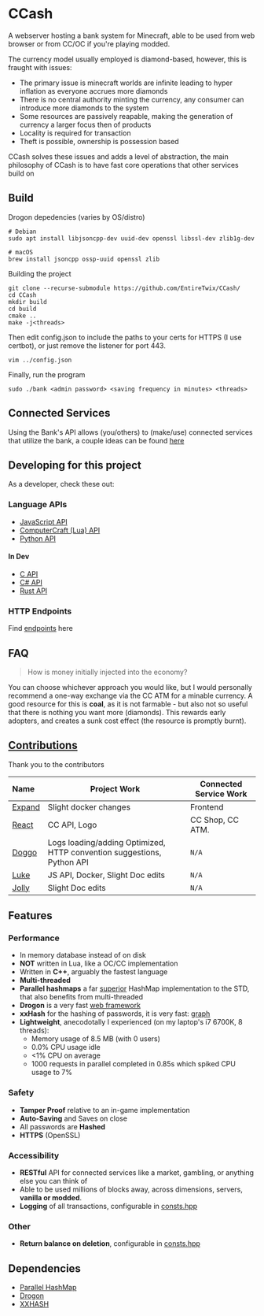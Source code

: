 # CCash

A webserver hosting a bank system for Minecraft, able to be used from web browser or from CC/OC if you're playing modded.

The currency model usually employed is diamond-based, however, this is fraught with issues:

- The primary issue is minecraft worlds are infinite leading to hyper inflation as everyone accrues more diamonds
- There is no central authority minting the currency, any consumer can introduce more diamonds to the system
- Some resources are passively reapable, making the generation of currency a larger focus then of products
- Locality is required for transaction
- Theft is possible, ownership is possession based

CCash solves these issues and adds a level of abstraction, the main philosophy of CCash is to have fast core operations that other services build on

## Build

Drogon depedencies (varies by OS/distro)
```
# Debian
sudo apt install libjsoncpp-dev uuid-dev openssl libssl-dev zlib1g-dev

# macOS
brew install jsoncpp ossp-uuid openssl zlib
```

Building the project

```
git clone --recurse-submodule https://github.com/EntireTwix/CCash/
cd CCash
mkdir build
cd build
cmake ..
make -j<threads>
```

Then edit config.json to include the paths to your certs for HTTPS (I use certbot), or just remove the listener for port 443.

```
vim ../config.json
```

Finally, run the program

```
sudo ./bank <admin password> <saving frequency in minutes> <threads>
```

## Connected Services

Using the Bank's API allows (you/others) to (make/use) connected services that utilize the bank, a couple ideas can be found [here](services.md)

## Developing for this project

As a developer, check these out:

### Language APIs
* [JavaScript API](https://github.com/LukeeeeBennett/ccash-client-js)
* [ComputerCraft (Lua) API](https://github.com/Reactified/rpm/blob/main/packages/ccash-api/api.lua)
* [Python API](https://github.com/fearlessdoggo21/ccashpythonclient)

#### In Dev
* [C API]()
* [C# API](https://github.com/Soverclysm/CCash-dotnet-api)
* [Rust API](https://git.stboyden.com/STBoyden/ccash-rs)

### HTTP Endpoints
Find [endpoints](https://github.com/EntireTwix/CCash/blob/main/help.md) here

## FAQ

> How is money initially injected into the economy?

You can choose whichever approach you would like, but I would personally recommend a one-way exchange via the CC ATM for a minable currency. A good resource for this is **coal**, as it is not farmable - but also not so useful that there is nothing you want more (diamonds). This rewards early adopters, and creates a sunk cost effect (the resource is promptly burnt).

## [Contributions](https://github.com/EntireTwix/CCash/graphs/contributors)
Thank you to the contributors

| Name                                        | Project Work                                                            | Connected Service Work |
| :------------------------------------------ | ----------------------------------------------------------------------- | ---------------------- |
| [Expand](https://github.com/Expand-sys)     | Slight docker changes                                                   | Frontend               |
| [React](https://github.com/Reactified)      | CC API, Logo                                                            | CC Shop, CC ATM.       |
| [Doggo](https://github.com/FearlessDoggo21) | Logs loading/adding Optimized, HTTP convention suggestions, Python API  | `N/A`                  |
| [Luke](https://github.com/LukeeeeBennett)   | JS API, Docker, Slight Doc edits                                        | `N/A`                  |
| [Jolly](https://github.com/STBoyden)        | Slight Doc edits                                                        | `N/A`                  |

## Features

### Performance
- In memory database instead of on disk
- **NOT** written in Lua, like a OC/CC implementation
- Written in **C++**, arguably the fastest language
- **Multi-threaded**
- **Parallel hashmaps** a far [superior](https://greg7mdp.github.io/parallel-hashmap/) HashMap implementation to the STD, that also benefits from multi-threaded
- **Drogon** is a very fast [web framework](https://www.techempower.com/benchmarks/#section=data-r20&hw=ph&test=composite)
- **xxHash** for the hashing of passwords, it is very fast: [graph](https://user-images.githubusercontent.com/750081/61976089-aedeab00-af9f-11e9-9239-e5375d6c080f.png)
- **Lightweight**, anecodotally I experienced (on my laptop's i7 6700K, 8 threads):
  - Memory usage of 8.5 MB (with 0 users)
  - 0.0% CPU usage idle 
  - <1% CPU on average 
  - 1000 requests in parallel completed in 0.85s which spiked CPU usage to 7%
  
### Safety

- **Tamper Proof** relative to an in-game implementation
- **Auto-Saving** and Saves on close
- All passwords are **Hashed**
- **HTTPS** (OpenSSL)

### Accessibility

- **RESTful** API for connected services like a market, gambling, or anything else you can think of
- Able to be used millions of blocks away, across dimensions, servers, **vanilla or modded**.
- **Logging** of all transactions, configurable in [consts.hpp](include/consts.hpp)

### Other
- **Return balance on deletion**, configurable in [consts.hpp](include/consts.hpp)

## Dependencies

- [Parallel HashMap](https://github.com/greg7mdp/parallel-hashmap/tree/master)
- [Drogon](https://github.com/an-tao/drogon/tree/master)
- [XXHASH](https://github.com/Cyan4973/xxHash)
